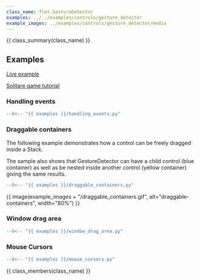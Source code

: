 ```yaml
---
class_name: flet.GestureDetector
examples: ../../examples/controls/gesture_detector
example_images: ../examples/controls/gesture_detector/media
---
```


{{ class_summary(class_name) }}

## Examples

[Live example](https://flet-controls-gallery.fly.dev/utility/gesturedetector)

[Solitare game tutorial](https://flet.dev/docs/tutorials/python-solitaire)

### Handling events

```python
--8<-- "{{ examples }}/handling_events.py"
```

### Draggable containers

The following example demonstrates how a control can be freely dragged inside a Stack.

The sample also shows that GestureDetector can have a child control (blue container) as well as be nested
inside another control (yellow container) giving the same results.

```python
--8<-- "{{ examples }}/draggable_containers.py"
```

{{ image(example_images + "/draggable_containers.gif", alt="draggable-containers", width="80%") }}


### Window drag area

```python
--8<-- "{{ examples }}/window_drag_area.py"
```

### Mouse Cursors

```python
--8<-- "{{ examples }}/mouse_cursors.py"
```

{{ class_members(class_name) }}
